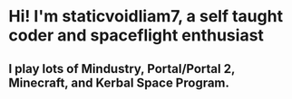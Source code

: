 ![]()
# Hi! I'm staticvoidliam7, a self taught coder and spaceflight enthusiast
## I play lots of Mindustry, Portal/Portal 2, Minecraft, and Kerbal Space Program. 

